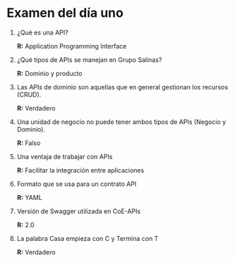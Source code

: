 # Examen del día uno

1. ¿Qué es una API?

    **R:** Application Programming Interface

2. ¿Qué tipos de APIs se manejan en Grupo Salinas?

    **R:** Dominio y producto 

3. Las APIs de dominio son aquellas que en general gestionan los recursos (CRUD).

    **R:** Verdadero

4. Una unidad de negocio no puede tener ambos tipos de APIs (Negocio y Dominio).

    **R:** Falso

5. Una ventaja de trabajar con APIs

    **R:** Facilitar la integración entre aplicaciones

6. Formato que se usa para un contrato API

    **R:** YAML

7. Versión de Swagger utilizada en CoE-APIs

    **R:** 2.0

8. La palabra Casa empieza con C y Termina con T

    **R:** Verdadero
